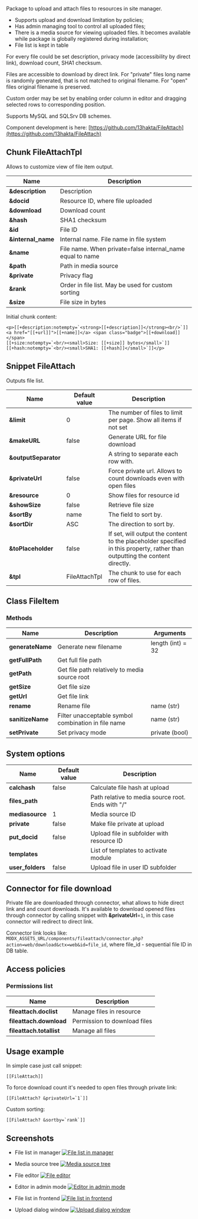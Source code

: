 Package to upload and attach files to resources in site manager.

- Supports upload and download limitation by policies;
- Has admin managing tool to control all uploaded files;
- There is a media source for viewing uploaded files. It becomes available while package is globally registered during installation;
- File list is kept in table

For every file could be set description, privacy mode (accessibility by direct link), download count, SHA1 checksum.

Files are accessible to download by direct link. For "private" files long name is randomly generated, that is not matched to original filename.
For "open" files original filename is preserved.

Custom order may be set by enabling order column in editor and dragging selected rows to corresponding position.

Supports MySQL and SQLSrv DB schemes.

Component development is here: [https://github.com/13hakta/FileAttach](https://github.com/13hakta/FileAttach)

## Chunk FileAttachTpl

Allows to customize view of file item output.

| Name               | Description                                               |
|------------------- | --------------------------------------------------------- |
| **&description**   | Description                                               |
| **&docid**         | Resource ID, where file uploaded                          |
| **&download**      | Download count                                            |
| **&hash**          | SHA1 checksum                                             |
| **&id**            | File ID                                                   |
| **&internal_name** | Internal name. File name in file system                   |
| **&name**          | File name. When private=false internal_name equal to name |
| **&path**          | Path in media source                                      |
| **&private**       | Privacy flag                                              |
| **&rank**          | Order in file list. May be used for custom sorting        |
| **&size**          | File size in bytes                                        |

Initial chunk content:

```
<p>[[+description:notempty=`<strong>[[+description]]</strong><br/>`]]
<a href="[[+url]]">[[+name]]</a> <span class="badge">[[+download]]</span>
[[+size:notempty=`<br/><small>Size: [[+size]] bytes</small>`]]
[[+hash:notempty=`<br/><small>SHA1: [[+hash]]</small>`]]</p>
```

## Snippet FileAttach

Outputs file list.

| Name                 | Default value | Description                                                                                                                 |
| -------------------- | ------------- | --------------------------------------------------------------------------------------------------------------------------- |
| **&limit**           | 0             | The number of files to limit per page. Show all items if not set                                                            |
| **&makeURL**         | false         | Generate URL for file download                                                                                              |
| **&outputSeparator** |               | A string to separate each row with.                                                                                         |
| **&privateUrl**      | false         | Force private url. Allows to count downloads even with open files                                                           |
| **&resource**        | 0             | Show files for resource id                                                                                                  |
| **&showSize**        | false         | Retrieve file size                                                                                                          |
| **&sortBy**          | name          | The field to sort by.                                                                                                       |
| **&sortDir**         | ASC           | The direction to sort by.                                                                                                   |
| **&toPlaceholder**   | false         | If set, will output the content to the placeholder specified in this property, rather than outputting the content directly. |
| **&tpl**             | FileAttachTpl | The chunk to use for each row of files.                                                                                     |

## Class FileItem

### Methods

| Name             | Description                                         | Arguments         |
| ---------------- | --------------------------------------------------- | ----------------- |
| **generateName** | Generate new filename                               | length (int) = 32 |
| **getFullPath**  | Get full file path                                  |                   |
| **getPath**      | Get file path relatively to media source root       |                   |
| **getSize**      | Get file size                                       |                   |
| **getUrl**       | Get file link                                       |                   |
| **rename**       | Rename file                                         | name (str)        |
| **sanitizeName** | Filter unacceptable symbol combination in file name | name (str)        |
| **setPrivate**   | Set privacy mode                                    | private (bool)    |

## System options

| Name             | Default value | Description                                       |
| ---------------- | ------------- | ------------------------------------------------- |
| **calchash**     | false         | Calculate file hash at upload                     |
| **files_path**   |               | Path relative to media source root. Ends with "/" |
| **mediasource**  | 1             | Media source ID                                   |
| **private**      | false         | Make file private at upload                       |
| **put_docid**    | false         | Upload file in subfolder with resource ID         |
| **templates**    |               | List of templates to activate module              |
| **user_folders** | false         | Upload file in user ID subfolder                  |

## Connector for file download

Private file are downloaded through connector, what allows to hide direct link and and count downloads.
It's available to download opened files through connector by calling snippet with **&privateUrl**=`1`, in this case connector will redirect to direct link.

Connector link looks like: `MODX_ASSETS_URL/components/fileattach/connector.php?action=web/download&ctx=web&id=file_id`,
where file_id - sequential file ID in DB table.

## Access policies

### Permissions list

| Name                     | Description                  |
| ------------------------ | ---------------------------- |
| **fileattach.doclist**   | Manage files in resource     |
| **fileattach.download**  | Permission to download files |
| **fileattach.totallist** | Manage all files             |

## Usage example

In simple case just call snippet:

```
[[FileAttach]]
```

To force download count it's needed to open files through private link:

```
[[FileAttach? &privateUrl=`1`]]
```

Custom sorting:

```
[[FileAttach? &sortby=`rank`]]
```

## Screenshots

- File list in manager
[![File list in manager](http://modstore.pro/assets/uploadify/7/d/0/7d0f1263e99423f3aafb4d4acfadab1es.jpg)](http://modstore.pro/assets/uploadify/7/d/0/7d0f1263e99423f3aafb4d4acfadab1e.png)

- Media source tree
[![Media source tree](http://modstore.pro/assets/uploadify/7/e/c/7ec6d5cfd2eda4b6beecacbb9dccf137s.jpg)](http://modstore.pro/assets/uploadify/7/e/c/7ec6d5cfd2eda4b6beecacbb9dccf137.jpg)

- File editor
[![File editor](http://modstore.pro/assets/uploadify/a/7/3/a73f632567a372e4798d4e8a46e6ed66s.jpg)](http://modstore.pro/assets/uploadify/a/7/3/a73f632567a372e4798d4e8a46e6ed66.jpg)

- Editor in admin mode
[![Editor in admin mode](http://modstore.pro/assets/uploadify/1/1/e/11e65bc91ab8d98697fa7131d1ef0dces.jpg)](http://modstore.pro/assets/uploadify/1/1/e/11e65bc91ab8d98697fa7131d1ef0dce.jpg)

- File list in frontend
[![File list in frontend](http://modstore.pro/assets/uploadify/7/d/0/7d0f1263e99423f3aafb4d4acfadab1es.jpg)](http://modstore.pro/assets/uploadify/7/d/0/7d0f1263e99423f3aafb4d4acfadab1e.png)

- Upload dialog window
[![Upload dialog window](http://modstore.pro/assets/uploadify/d/8/e/d8e762da9506a5a6b17bf895e7b9b512s.jpg)](http://modstore.pro/assets/uploadify/d/8/e/d8e762da9506a5a6b17bf895e7b9b512.png)
